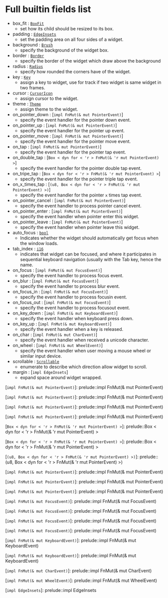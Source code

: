 # Full builtin fields list 

- box_fit : [`BoxFit`] 
 	 -  set how its child should be resized to its box.
- padding : [`EdgeInsets`] 
 	 - set the padding area on all four sides of a widget.
- background : [`Brush`] 
 	 - specify the background of the widget box.
- border : [`Border`] 
 	 - specify the border of the widget which draw above the background
- radius : [`Radius`] 
 	 - specify how rounded the corners have of the widget.
- key : [`Key`] 
 	 - assign a key to widget, use for track if two widget is same widget in two frames.
- cursor : [`CursorIcon`] 
 	 - assign cursor to the widget.
- theme : [`Theme`] 
 	 - assign theme to the widget.
- on_pointer_down : [`impl FnMut(& mut PointerEvent)`] 
 	 - specify the event handler for the pointer down event.
- on_pointer_up : [`impl FnMut(& mut PointerEvent)`] 
 	 - specify the event handler for the pointer up event.
- on_pointer_move : [`impl FnMut(& mut PointerEvent)`] 
 	 - specify the event handler for the pointer move event.
- on_tap : [`impl FnMut(& mut PointerEvent)`] 
 	 - specify the event handler for the pointer tap event.
- on_double_tap : [`Box < dyn for < 'r > FnMut(& 'r mut PointerEvent) >`] 
 	 - specify the event handler for the pointer double tap event.
- on_tripe_tap : [`Box < dyn for < 'r > FnMut(& 'r mut PointerEvent) >`] 
 	 - specify the event handler for the pointer triple tap event.
- on_x_times_tap : [`(u8, Box < dyn for < 'r > FnMut(& 'r mut PointerEvent) >)`] 
 	 - specify the event handler for the pointer `x` times tap event.
- on_pointer_cancel : [`impl FnMut(& mut PointerEvent)`] 
 	 - specify the event handler to process pointer cancel event.
- on_pointer_enter : [`impl FnMut(& mut PointerEvent)`] 
 	 - specify the event handler when pointer enter this widget.
- on_pointer_leave : [`impl FnMut(& mut PointerEvent)`] 
 	 - specify the event handler when pointer leave this widget.
- auto_focus : [`bool`] 
 	 - Indicates whether the widget should automatically get focus when the window loads.
- tab_index : [`i16`] 
 	 - indicates that widget can be focused, and where it participates in sequential keyboard navigation (usually with the Tab key, hence the name.
- on_focus : [`impl FnMut(& mut FocusEvent)`] 
 	 - specify the event handler to process focus event.
- on_blur : [`impl FnMut(& mut FocusEvent)`] 
 	 - specify the event handler to process blur event.
- on_focus_in : [`impl FnMut(& mut FocusEvent)`] 
 	 - specify the event handler to process focusin event.
- on_focus_out : [`impl FnMut(& mut FocusEvent)`] 
 	 - specify the event handler to process focusout event.
- on_key_down : [`impl FnMut(& mut KeyboardEvent)`] 
 	 - specify the event handler when keyboard press down.
- on_key_up : [`impl FnMut(& mut KeyboardEvent)`] 
 	 - specify the event handler when a key is released.
- on_char : [`impl FnMut(& mut CharEvent)`] 
 	 - specify the event handler when received a unicode character.
- on_wheel : [`impl FnMut(& mut WheelEvent)`] 
 	 - specify the event handler when user moving a mouse wheel or similar input device.
- scrollable : [`Scrollable`] 
 	 - enumerate to describe which direction allow widget to scroll.
- margin : [`impl EdgeInsets`] 
 	 - expand space around widget wrapped.

[`BoxFit`]: prelude::BoxFit

[`EdgeInsets`]: prelude::EdgeInsets

[`Brush`]: prelude::Brush

[`Border`]: prelude::Border

[`Radius`]: prelude::Radius

[`Key`]: prelude::Key

[`CursorIcon`]: prelude::CursorIcon

[`Theme`]: prelude::Theme

[`impl FnMut(& mut PointerEvent)`]: prelude::impl FnMut(& mut PointerEvent)

[`impl FnMut(& mut PointerEvent)`]: prelude::impl FnMut(& mut PointerEvent)

[`impl FnMut(& mut PointerEvent)`]: prelude::impl FnMut(& mut PointerEvent)

[`impl FnMut(& mut PointerEvent)`]: prelude::impl FnMut(& mut PointerEvent)

[`Box < dyn for < 'r > FnMut(& 'r mut PointerEvent) >`]: prelude::Box < dyn for < 'r > FnMut(& 'r mut PointerEvent) >

[`Box < dyn for < 'r > FnMut(& 'r mut PointerEvent) >`]: prelude::Box < dyn for < 'r > FnMut(& 'r mut PointerEvent) >

[`(u8, Box < dyn for < 'r > FnMut(& 'r mut PointerEvent) >)`]: prelude::(u8, Box < dyn for < 'r > FnMut(& 'r mut PointerEvent) >)

[`impl FnMut(& mut PointerEvent)`]: prelude::impl FnMut(& mut PointerEvent)

[`impl FnMut(& mut PointerEvent)`]: prelude::impl FnMut(& mut PointerEvent)

[`impl FnMut(& mut PointerEvent)`]: prelude::impl FnMut(& mut PointerEvent)

[`bool`]: prelude::bool

[`i16`]: prelude::i16

[`impl FnMut(& mut FocusEvent)`]: prelude::impl FnMut(& mut FocusEvent)

[`impl FnMut(& mut FocusEvent)`]: prelude::impl FnMut(& mut FocusEvent)

[`impl FnMut(& mut FocusEvent)`]: prelude::impl FnMut(& mut FocusEvent)

[`impl FnMut(& mut FocusEvent)`]: prelude::impl FnMut(& mut FocusEvent)

[`impl FnMut(& mut KeyboardEvent)`]: prelude::impl FnMut(& mut KeyboardEvent)

[`impl FnMut(& mut KeyboardEvent)`]: prelude::impl FnMut(& mut KeyboardEvent)

[`impl FnMut(& mut CharEvent)`]: prelude::impl FnMut(& mut CharEvent)

[`impl FnMut(& mut WheelEvent)`]: prelude::impl FnMut(& mut WheelEvent)

[`Scrollable`]: prelude::Scrollable

[`impl EdgeInsets`]: prelude::impl EdgeInsets
